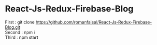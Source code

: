 # React-Js-Redux-Firebase-Blog
First  :   git clone https://github.com/romanfaisal/React-Js-Redux-Firebase-Blog.git <br/>
Second :  npm i <br/>
Third :  npm start <br/>
